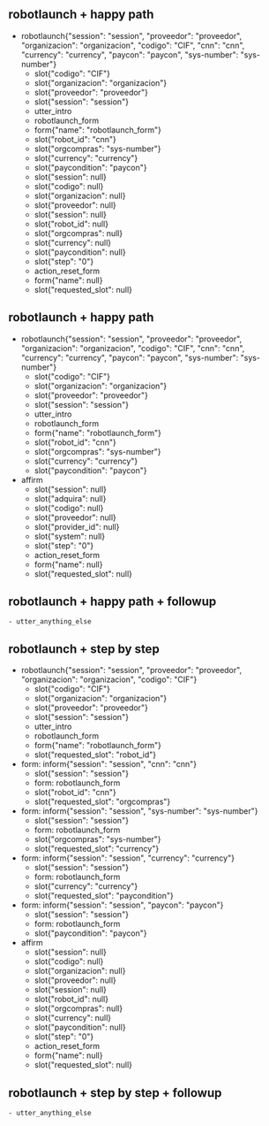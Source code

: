 ## robotlaunch + happy path
* robotlaunch{"session": "session", "proveedor": "proveedor", "organizacion": "organizacion", "codigo": "CIF", "cnn": "cnn", "currency": "currency", "paycon": "paycon", "sys-number": "sys-number"}
    - slot{"codigo": "CIF"}
    - slot{"organizacion": "organizacion"}
    - slot{"proveedor": "proveedor"}
    - slot{"session": "session"}
    - utter_intro
    - robotlaunch_form
    - form{"name": "robotlaunch_form"}
    - slot{"robot_id": "cnn"}
    - slot{"orgcompras": "sys-number"}
    - slot{"currency": "currency"}
    - slot{"paycondition": "paycon"}
    - slot{"session": null}
    - slot{"codigo": null}
    - slot{"organizacion": null}
    - slot{"proveedor": null}
    - slot{"session": null}
    - slot{"robot_id": null}
    - slot{"orgcompras": null}
    - slot{"currency": null}
    - slot{"paycondition": null}
    - slot{"step": "0"}
    - action_reset_form
    - form{"name": null}
    - slot{"requested_slot": null}

## robotlaunch + happy path
* robotlaunch{"session": "session", "proveedor": "proveedor", "organizacion": "organizacion", "codigo": "CIF", "cnn": "cnn", "currency": "currency", "paycon": "paycon", "sys-number": "sys-number"}
    - slot{"codigo": "CIF"}
    - slot{"organizacion": "organizacion"}
    - slot{"proveedor": "proveedor"}
    - slot{"session": "session"}
    - utter_intro
    - robotlaunch_form
    - form{"name": "robotlaunch_form"}
    - slot{"robot_id": "cnn"}
    - slot{"orgcompras": "sys-number"}
    - slot{"currency": "currency"}
    - slot{"paycondition": "paycon"}
 * affirm
    - slot{"session": null}
    - slot{"adquira": null}
    - slot{"codigo": null}
    - slot{"proveedor": null}
    - slot{"provider_id": null}
    - slot{"system": null}
    - slot{"step": "0"}
    - action_reset_form
    - form{"name": null}
    - slot{"requested_slot": null}

## robotlaunch + happy path + followup
    - utter_anything_else

## robotlaunch + step by step 
* robotlaunch{"session": "session", "proveedor": "proveedor", "organizacion": "organizacion", "codigo": "CIF"}
    - slot{"codigo": "CIF"}
    - slot{"organizacion": "organizacion"}
    - slot{"proveedor": "proveedor"}
    - slot{"session": "session"}
    - utter_intro
    - robotlaunch_form
    - form{"name": "robotlaunch_form"}
    - slot{"requested_slot": "robot_id"}
* form: inform{"session": "session", "cnn": "cnn"}
    - slot{"session": "session"}
    - form: robotlaunch_form
    - slot{"robot_id": "cnn"}
    - slot{"requested_slot": "orgcompras"}
* form: inform{"session": "session", "sys-number": "sys-number"}
    - slot{"session": "session"}
    - form: robotlaunch_form
    - slot{"orgcompras": "sys-number"}
    - slot{"requested_slot": "currency"}
* form: inform{"session": "session", "currency": "currency"}
    - slot{"session": "session"}
    - form: robotlaunch_form
    - slot{"currency": "currency"}
    - slot{"requested_slot": "paycondition"}
* form: inform{"session": "session", "paycon": "paycon"}
    - slot{"session": "session"}
    - form: robotlaunch_form
    - slot{"paycondition": "paycon"}
 * affirm
    - slot{"session": null}
    - slot{"codigo": null}
    - slot{"organizacion": null}
    - slot{"proveedor": null}
    - slot{"session": null}
    - slot{"robot_id": null}
    - slot{"orgcompras": null}
    - slot{"currency": null}
    - slot{"paycondition": null}
    - slot{"step": "0"}
    - action_reset_form
    - form{"name": null}
    - slot{"requested_slot": null}

## robotlaunch + step by step + followup
    - utter_anything_else

